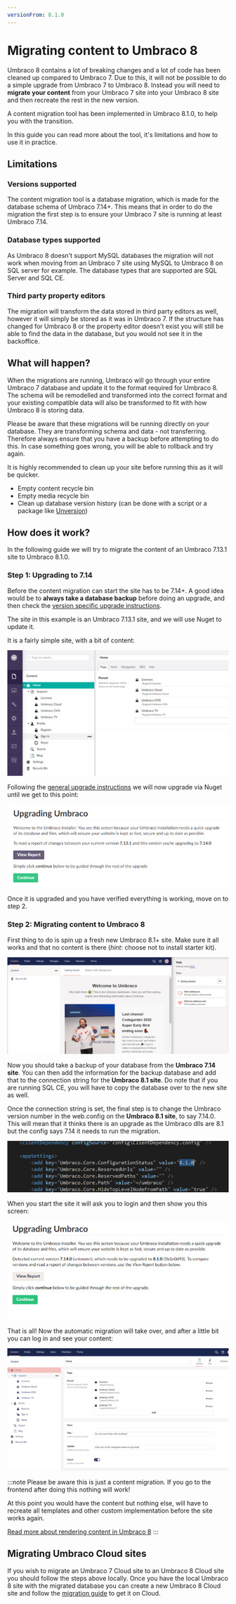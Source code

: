 ```yaml
---
versionFrom: 8.1.0
---
```

# Migrating content to Umbraco 8

Umbraco 8 contains a lot of breaking changes and a lot of code has been cleaned up compared to Umbraco 7. Due to this, it will not be possible to do a simple upgrade from Umbraco 7 to Umbraco 8. Instead you will need to **migrate your content** from your Umbraco 7 site into your Umbraco 8 site and then recreate the rest in the new version.

A content migration tool has been implemented in Umbraco 8.1.0, to help you with the transition.

In this guide you can read more about the tool, it's limitations and how to use it in practice.

## Limitations

### Versions supported

The content migration tool is a database migration, which is made for the database schema of Umbraco 7.14+. This means that in order to do the migration the first step is to ensure your Umbraco 7 site is running at least Umbraco 7.14.

### Database types supported

As Umbraco 8 doesn't support MySQL databases the migration will not work when moving from an Umbraco 7 site using MySQL to Umbraco 8 on SQL server for example.
The database types that are supported are SQL Server and SQL CE.

### Third party property editors

The migration will transform the data stored in third party editors as well, however it will simply be stored as it was in Umbraco 7. If the structure has changed for Umbraco 8 or the property editor doesn't exist you will still be able to find the data in the database, but you would not see it in the backoffice.

## What will happen?

When the migrations are running, Umbraco will go through your entire Umbraco 7 database and update it to the format required for Umbraco 8. The schema will be remodelled and transformed into the correct format and your existing compatible data will also be transformed to fit with how Umbraco 8 is storing data.

Please be aware that these migrations will be running directly on your database. They are transforming schema and data - not transferring. Therefore always ensure that you have a backup before attempting to do this. In case something goes wrong, you will be able to rollback and try again.

It is highly recommended to clean up your site before running this as it will be quicker.

- Empty content recycle bin
- Empty media recycle bin
- Clean up database version history (can be done with a script or a package like [Unversion](https://our.umbraco.com/packages/website-utilities/unversion/))

## How does it work?

In the following guide we will try to migrate the content of an Umbraco 7.13.1 site to Umbraco 8.1.0.

### Step 1: Upgrading to 7.14

Before the content migration can start the site has to be 7.14+. A good idea would be to **always take a database backup** before doing an upgrade, and then check the [version specific upgrade instructions](version-specific.md).

The site in this example is an Umbraco 7.13.1 site, and we will use Nuget to update it.

It is a fairly simple site, with a bit of content:

![v7 site with content](images/v7-content.png)

Following the [general upgrade instructions](general.md) we will now upgrade via Nuget until we get to this point:

![Upgrading to v7.14](images/upgrading-7.14.png)

Once it is upgraded and you have verified everything is working, move on to step 2.

### Step 2: Migrating content to Umbraco 8

First thing to do is spin up a fresh new Umbraco 8.1+ site. Make sure it all works and that no content is there (_hint:_ choose not to install starter kit).

![Fresh 8.1 site](images/fresh-8.1-site.png)

Now you should take a backup of your database from the **Umbraco 7.14 site**. You can then add the information for the backup database and add that to the connection string for the  **Umbraco 8.1 site**. Do note that if you are running SQL CE, you will have to copy the database over to the new site as well.

Once the connection string is set, the final step is to change the Umbraco version number in the web.config on the **Umbraco 8.1 site**, to say 7.14.0. This will mean that it thinks there is an upgrade as the Umbraco dlls are 8.1 but the config says 7.14 it needs to run the migration.

![Set Umbraco version in the web.config](images/set-umbraco-version.png)

When you start the site it will ask you to login and then show you this screen:

![Upgrade database to 8.1](images/upgrade-to-8.1.png)

That is all! Now the automatic migration will take over, and after a little bit you can log in and see your content:

![Content is on 8.1](images/content-on-8.1.png)

:::note
Please be aware this is just a content migration. If you go to the frontend after doing this nothing will work!

At this point you would have the content but nothing else, will have to recreate all templates and other custom implementation before the site works again.

[Read more about rendering content in Umbraco 8](../../Design/Rendering-Content/index.md)
:::

## Migrating Umbraco Cloud sites

If you wish to migrate an Umbraco 7 Cloud site to an Umbraco 8 Cloud site you should follow the steps above locally.
Once you have the local Umbraco 8 site with the migrated database you can create a new Umbraco 8 Cloud site and follow the [migration guide](../../../Umbraco-Cloud/Getting-Started/Migrate-Existing-Site/index.md) to get it on Cloud.

